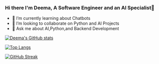 ### Hi there I'm Deema, A Software Engineer and an AI Specialist👋


<!---
**deema1999/deema1999** is a ✨ _special_ ✨ repository because its `README.md` (this file) appears on your GitHub profile.
Here are some ideas to get you started:
-->

- 🌱 I’m currently learning about Chatbots
- 👯 I’m looking to collaborate on Python and AI Projects
- 💬 Ask me about AI,Python,and Backend Development


[![Deema's GitHub stats](https://github-readme-stats.vercel.app/api?username=deema1999&show_icons=true&theme=radical)](https://github.com/deema1999/github-readme-stats)

[![Top Langs](https://github-readme-stats.vercel.app/api/top-langs/?username=deema1999&show_icons=true&theme=radical)](https://github.com/deema1999/github-readme-stats)

[![GitHub Streak](https://streak-stats.demolab.com/?user=deema1999&show_icons=true&theme=radical)](https://git.io/streak-stats)

